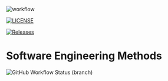![workflow](https://github.com/40614785-hmThiri/sem/actions/workflows/main.yml/badge.svg)


[![LICENSE](https://img.shields.io/github/license/40614785-hmThiri/sem.svg?style=flat-square)](https://github.com/40614785-hmThiri/sem/blob/master/LICENSE)

[![Releases](https://img.shields.io/github/release/40614785-hmThiri/sem/all.svg?style=flat-square)](https://github.com/40614785-hmThiri/sem/releases)

# Software Engineering Methods
![GitHub Workflow Status (branch)](https://img.shields.io/github/actions/workflow/status/40614785-hmThiri/sem/main.yml?branch=develop)